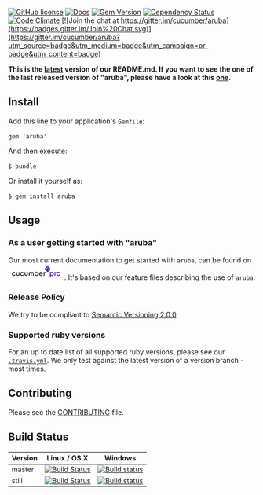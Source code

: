 [![GitHub license](https://img.shields.io/badge/license-MIT-blue.svg)](https://raw.githubusercontent.com/cucumber/aruba/master/LICENSE)
[![Docs](https://img.shields.io/badge/docs-build-blue.svg)](https://app.cucumber.pro/projects/aruba)
[![Gem Version](https://badge.fury.io/rb/aruba.svg)](http://badge.fury.io/rb/aruba)
[![Dependency Status](https://gemnasium.com/cucumber/aruba.svg)](https://gemnasium.com/cucumber/aruba)
[![Code Climate](https://codeclimate.com/github/cucumber/aruba.svg)](https://codeclimate.com/github/cucumber/aruba)
[![Join the chat at https://gitter.im/cucumber/aruba](https://badges.gitter.im/Join%20Chat.svg)](https://gitter.im/cucumber/aruba?utm_source=badge&utm_medium=badge&utm_campaign=pr-badge&utm_content=badge)

**This is the [latest](https://github.com/cucumber/aruba/blob/master/README.md) version of our README.md. If you want to see the one of the last released version of "aruba", please have a look at this [one](https://github.com/cucumber/aruba/blob/still/README.md).**

## Install

Add this line to your application's `Gemfile`:

~~~
gem 'aruba'
~~~

And then execute:

~~~
$ bundle
~~~

Or install it yourself as:

~~~
$ gem install aruba
~~~

## Usage

### As a user getting started with "aruba"

Our most current documentation to get started with `aruba`, can be found on [![See our documentation on Cucumber Pro](https://github.com/cucumber-ltd/brand/raw/master/images/png/notm/cucumber-pro-black/cucumber-pro-black-32.png)](https://app.cucumber.pro/projects/aruba). It's based on our feature files describing the use of `aruba`.

### Release Policy

We try to be compliant to [Semantic Versioning 2.0.0](http://semver.org/spec/v2.0.0.html).

### Supported ruby versions

For an up to date list of all supported ruby versions, please see our [`.travis.yml`](https://github.com/cucumber/aruba/blob/master/.travis.yml). We only test against the latest version of a version branch - most times.

## Contributing

Please see the [CONTRIBUTING](CONTRIBUTING.md) file.

## Build Status

|Version|Linux / OS X|Windows|
| ------ | ------ | ------ |
| master | [![Build Status](https://travis-ci.org/cucumber/aruba.svg?branch=master)](https://travis-ci.org/cucumber/aruba) | [![Build status](https://ci.appveyor.com/api/projects/status/jfo2tkqhnrqqcivl?svg=true)](https://ci.appveyor.com/project/cucumberbdd/aruba/branch/master)|
| still | [![Build Status](https://travis-ci.org/cucumber/aruba.svg?branch=still)](https://travis-ci.org/cucumber/aruba) | [![Build status](https://ci.appveyor.com/api/projects/status/jfo2tkqhnrqqcivl?svg=true)](https://ci.appveyor.com/project/cucumberbdd/aruba/branch/still)
